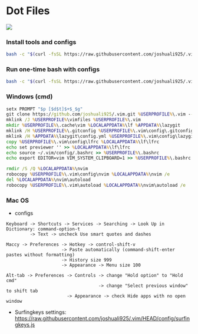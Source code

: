 # Dot Files

![](https://img.shields.io/github/repo-size/joshuali925/.vim)

### Install tools and configs

```bash
bash -c "$(curl -fsSL https://raw.githubusercontent.com/joshuali925/.vim/HEAD/install.sh)"
```

### Run one-time bash with configs

```bash
bash -c "$(curl -fsSL https://raw.githubusercontent.com/joshuali925/.vim/HEAD/bin/bashrc)"
```

### Windows (cmd)

```cmd
setx PROMPT "$p [$d$t]$+$_$g"
git clone https://github.com/joshuali925/.vim.git %USERPROFILE%\.vim --depth=1
mklink /J %USERPROFILE%\vimfiles %USERPROFILE%\.vim
mkdir %USERPROFILE%\.cache\vim %LOCALAPPDATA%\lf %APPDATA%\lazygit
mklink /H %USERPROFILE%\.gitconfig %USERPROFILE%\.vim\config\.gitconfig
mklink /H %APPDATA%\lazygit\config.yml %USERPROFILE%\.vim\config\lazygit_config.yml
copy %USERPROFILE%\.vim\config\lfrc %LOCALAPPDATA%\lf\lfrc
echo set previewer '' >> %LOCALAPPDATA%\lf\lfrc
echo source ~/.vim/config/.bashrc >> %USERPROFILE%\.bashrc
echo export EDITOR=vim VIM_SYSTEM_CLIPBOARD=1 >> %USERPROFILE%\.bashrc

rmdir /S /Q %LOCALAPPDATA%\nvim
robocopy %USERPROFILE%\.vim\config\nvim %LOCALAPPDATA%\nvim /e
del %LOCALAPPDATA%\nvim\autoload
robocopy %USERPROFILE%\.vim\autoload %LOCALAPPDATA%\nvim\autoload /e
```

### Mac OS

- configs

```
Keyboard -> Shortcuts -> Services -> Searching -> Look Up in Dictionary: command-option-t
         -> Text -> uncheck Use smart quotes and dashes

Maccy -> Preferences -> Hotkey -> control-shift-v
                     -> Paste automatically (command-shift-enter pastes without formatting)
                     -> History size 999
                     -> Appearance -> Menu size 100

Alt-tab -> Preferences -> Controls -> change "Hold option" to "Hold cmd"
                                   -> change "Select previous window" to shift tab
                       -> Appearance -> check Hide apps with no open window
```

- Surfingkeys settings: https://raw.githubusercontent.com/joshuali925/.vim/HEAD/config/surfingkeys.js
